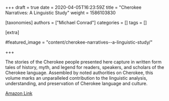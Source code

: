 +++
draft = true
date = 2020-04-05T16:23:59Z
title = "Cherokee Narratives: A Linguistic Study"
weight = 1586103830

[taxonomies]
authors = ["Michael Conrad"]
categories = []
tags = []

[extra]

#featured_image = "content/cherokee-narratives--a-linguistic-study/"

+++

The stories of the Cherokee people presented here capture in written form tales of history, myth, and legend for readers, speakers, and scholars of the Cherokee language. Assembled by noted authorities on Cherokee, this volume marks an unparalleled contribution to the linguistic analysis, understanding, and preservation of Cherokee language and culture.

[Amazon Link](https://www.amazon.com/Cherokee-Narratives-Linguistic-Durbin-Feeling-dp-0806159871/dp/0806159871/ref=as_li_ss_tl?_encoding=UTF8&me=&qid=&linkCode=ll1&tag=wwwcherokeele-20&linkId=1ca49f9d48145d08addc96411fccaafd&language=en_US)

<!-- more -->



